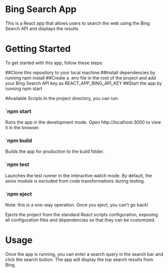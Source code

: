 # Bing Search App
This is a React app that allows users to search the web using the Bing Search API and displays the results.

# Getting Started
To get started with this app, follow these steps:

##Clone this repository to your local machine
##Install dependencies by running npm install
##Create a .env file in the root of the project and add your Bing Search API key as REACT_APP_BING_API_KEY
##Start the app by running npm start

#Available Scripts
In the project directory, you can run:

### `npm start
Runs the app in the development mode.
Open http://localhost:3000 to view it in the browser.

### `npm build
Builds the app for production to the build folder.

### `npm test
Launches the test runner in the interactive watch mode.
By default, the axios module is excluded from code transformations during testing.

### `npm eject
Note: this is a one-way operation. Once you eject, you can’t go back!

Ejects the project from the standard React scripts configuration, exposing all configuration files and dependencies so that they can be customized.

# Usage
Once the app is running, you can enter a search query in the search bar and click the search button. The app will display the top search results from Bing.

